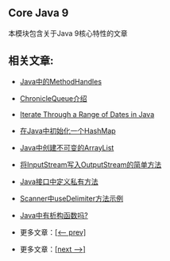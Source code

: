 ## Core Java 9

本模块包含关于Java 9核心特性的文章

## 相关文章:

- [Java中的MethodHandles](docs/Java中的MethodHandles.md)
- [ChronicleQueue介绍](docs/ChronicleQueue介绍.md)
- [Iterate Through a Range of Dates in Java](docs/在Java中遍历一系列日期.md)
- [在Java中初始化一个HashMap](docs/在Java中初始化一个HashMap.md)
- [Java中创建不可变的ArrayList](docs/Java中的不可变ArrayList.md)
- [将InputStream写入OutputStream的简单方法](docs/将InputStream写入OutputStream的简单方法.md)
- [Java接口中定义私有方法](docs/Java接口中的私有方法.md)
- [Scanner中useDelimiter方法示例](docs/Scanner中useDelimiter的示例.md)
- [Java中有析构函数吗?](docs/Java中有析构函数吗.md)

- 更多文章：[[<-- prev]](../java8-2/README.md)
- 更多文章：[[next -->]](../java-9-streams/README.md)